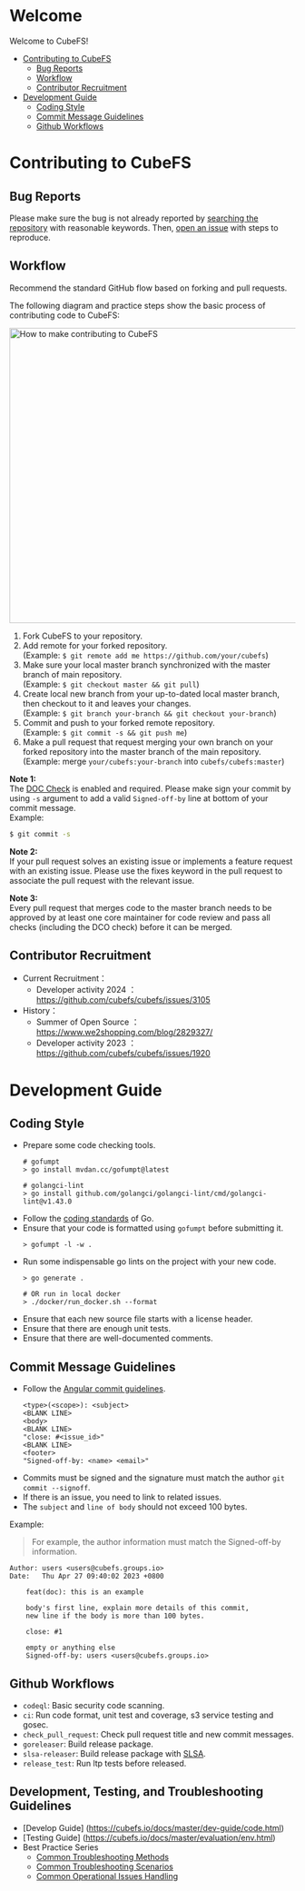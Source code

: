 # Welcome

Welcome to CubeFS!

-   [Contributing to CubeFS](#contributing-to-cubefs)
    -   [Bug Reports](#bug-reports)
    -   [Workflow](#workflow)
    -   [Contributor Recruitment](#contributor-recruitment)
-   [Development Guide](#development-guide)
    -   [Coding Style](#coding-style)
    -   [Commit Message Guidelines](#commit-message-guidelines)
    -   [Github Workflows](#github-workflows)

# Contributing to CubeFS

## Bug Reports

Please make sure the bug is not already reported by [searching the repository](https://github.com/cubefs/cubefs/search?q=&type=Issues&utf8=%E2%9C%93) with reasonable keywords. Then, [open an issue](https://github.com/cubefs/cubefs/issues) with steps to reproduce.

## Workflow

Recommend the standard GitHub flow based on forking and pull requests.

The following diagram and practice steps show the basic process of contributing code to CubeFS:

<img src="https://ocs-cn-north1.heytapcs.com/cubefs/github/workflow.png" height="520" alt="How to make contributing to CubeFS"></img>

1. Fork CubeFS to your repository.
2. Add remote for your forked repository.<br>(Example: `$ git remote add me https://github.com/your/cubefs`)
3. Make sure your local master branch synchronized with the master branch of main repository. <br>(Example: `$ git checkout master && git pull`)
4. Create local new branch from your up-to-dated local master branch, then checkout to it and leaves your changes. <br>(Example: `$ git branch your-branch && git checkout your-branch`)
5. Commit and push to your forked remote repository.<br>(Example: `$ git commit -s && git push me`)
6. Make a pull request that request merging your own branch on your forked repository into the master branch of the main repository.<br>(Example: merge `your/cubefs:your-branch` into `cubefs/cubefs:master`)

**Note 1:**<br>
The [DOC Check](https://github.com/apps/dco) is enabled and required. Please make sign your commit by using `-s` argument to add a valid `Signed-off-by` line at bottom of your commit message.<br>
Example:
```bash
$ git commit -s
```

**Note 2:**<br>
If your pull request solves an existing issue or implements a feature request with an existing issue. 
Please use the fixes keyword in the pull request to associate the pull request with the relevant issue.

**Note 3:**<br>
Every pull request that merges code to the master branch needs to be approved by at least one core maintainer for code review and pass all checks (including the DCO check) before it can be merged.

## Contributor Recruitment
- Current Recruitment：
	- Developer activity 2024 ：https://github.com/cubefs/cubefs/issues/3105
- History：
  - Summer of Open Source ：https://www.we2shopping.com/blog/2829327/
  - Developer activity 2023 ：https://github.com/cubefs/cubefs/issues/1920

# Development Guide

## Coding Style

- Prepare some code checking tools.
    ``` shell
    # gofumpt
    > go install mvdan.cc/gofumpt@latest

    # golangci-lint
    > go install github.com/golangci/golangci-lint/cmd/golangci-lint@v1.43.0

    ```
- Follow the [coding standards](https://go.dev/doc/effective_go) of Go.
- Ensure that your code is formatted using `gofumpt` before submitting it.
    ``` shell
    > gofumpt -l -w .
    ```
- Run some indispensable go lints on the project with your new code.
    ``` shell
    > go generate .

    # OR run in local docker
    > ./docker/run_docker.sh --format
    ```
- Ensure that each new source file starts with a license header.
- Ensure that there are enough unit tests.
- Ensure that there are well-documented comments.

## Commit Message Guidelines

- Follow the [Angular commit guidelines](https://github.com/angular/angular/blob/main/CONTRIBUTING.md#commit).
    ``` text
    <type>(<scope>): <subject>
    <BLANK LINE>
    <body>
    <BLANK LINE>
    "close: #<issue_id>"
    <BLANK LINE>
    <footer>
    "Signed-off-by: <name> <email>"
    ```
- Commits must be signed and the signature must match the author `git commit --signoff`.
- If there is an issue, you need to link to related issues.
- The `subject` and `line of body` should not exceed 100 bytes.

Example:

> For example, the author information must match the Signed-off-by information.

```shell
Author: users <users@cubefs.groups.io>
Date:   Thu Apr 27 09:40:02 2023 +0800

    feat(doc): this is an example

    body's first line, explain more details of this commit,
    new line if the body is more than 100 bytes.

    close: #1

    empty or anything else
    Signed-off-by: users <users@cubefs.groups.io>
```

## Github Workflows

- `codeql`: Basic security code scanning.
- `ci`: Run code format, unit test and coverage, s3 service testing and gosec.
- `check_pull_request`: Check pull request title and new commit messages.
- `goreleaser`: Build release package.
- `slsa-releaser`: Build release package with [SLSA](https://slsa.dev/).
- `release_test`: Run ltp tests before released.

## Development, Testing, and Troubleshooting Guidelines

- [Develop Guide] (https://cubefs.io/docs/master/dev-guide/code.html)
- [Testing Guide] (https://cubefs.io/docs/master/evaluation/env.html)
- Best Practice Series
	- [Common Troubleshooting Methods](https://cubefs.io/docs/master/faq/troubleshoot/strategy.html)
	- [Common Troubleshooting Scenarios](https://cubefs.io/docs/master/faq/troubleshoot/case.html#common-troubleshooting-scenarios)
	- [Common Operational Issues Handling](https://mp.weixin.qq.com/s/cH9xw5sK80RIkkZWpyd4qA)
